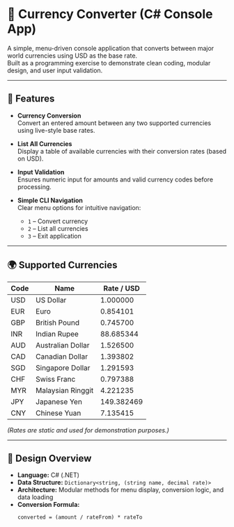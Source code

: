 # 💱 Currency Converter (C# Console App)

A simple, menu-driven console application that converts between major world currencies using USD as the base rate.  
Built as a programming exercise to demonstrate clean coding, modular design, and user input validation.

---

## 🚀 Features

- **Currency Conversion**  
  Convert an entered amount between any two supported currencies using live-style base rates.

- **List All Currencies**  
  Display a table of available currencies with their conversion rates (based on USD).

- **Input Validation**  
  Ensures numeric input for amounts and valid currency codes before processing.

- **Simple CLI Navigation**  
  Clear menu options for intuitive navigation:
  - `1` – Convert currency  
  - `2` – List all currencies  
  - `3` – Exit application

---

## 🌍 Supported Currencies

| Code | Name                | Rate / USD |
|------|---------------------|-------------|
| USD  | US Dollar           | 1.000000    |
| EUR  | Euro                | 0.854101    |
| GBP  | British Pound       | 0.745700    |
| INR  | Indian Rupee        | 88.685344   |
| AUD  | Australian Dollar   | 1.526500    |
| CAD  | Canadian Dollar     | 1.393802    |
| SGD  | Singapore Dollar    | 1.291593    |
| CHF  | Swiss Franc         | 0.797388    |
| MYR  | Malaysian Ringgit   | 4.221235    |
| JPY  | Japanese Yen        | 149.382469  |
| CNY  | Chinese Yuan        | 7.135415    |

*(Rates are static and used for demonstration purposes.)*

---

## 🧠 Design Overview

- **Language:** C# (.NET)  
- **Data Structure:** `Dictionary<string, (string name, decimal rate)>`  
- **Architecture:** Modular methods for menu display, conversion logic, and data loading  
- **Conversion Formula:**  
  ```text
  converted = (amount / rateFrom) * rateTo

